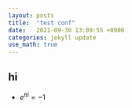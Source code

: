 ```yaml
---
layout: posts
title:  "test conf"
date:   2021-09-30 13:09:55 +0900
categories: jekyll update
use_math: true
---
```


## hi

* $e^{\pi i} =-1$
